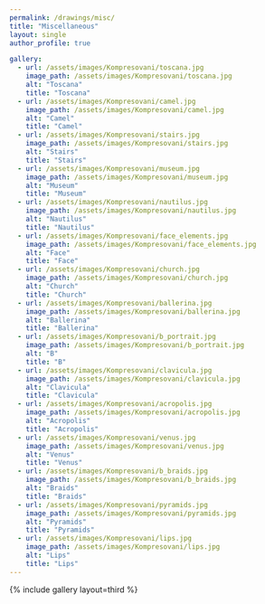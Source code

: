 ```yaml
---
permalink: /drawings/misc/
title: "Miscellaneous"
layout: single
author_profile: true

gallery:
  - url: /assets/images/Kompresovani/toscana.jpg
    image_path: /assets/images/Kompresovani/toscana.jpg
    alt: "Toscana"
    title: "Toscana"
  - url: /assets/images/Kompresovani/camel.jpg
    image_path: /assets/images/Kompresovani/camel.jpg
    alt: "Camel"
    title: "Camel"
  - url: /assets/images/Kompresovani/stairs.jpg
    image_path: /assets/images/Kompresovani/stairs.jpg
    alt: "Stairs"
    title: "Stairs"
  - url: /assets/images/Kompresovani/museum.jpg
    image_path: /assets/images/Kompresovani/museum.jpg
    alt: "Museum"
    title: "Museum"
  - url: /assets/images/Kompresovani/nautilus.jpg
    image_path: /assets/images/Kompresovani/nautilus.jpg
    alt: "Nautilus"
    title: "Nautilus"
  - url: /assets/images/Kompresovani/face_elements.jpg
    image_path: /assets/images/Kompresovani/face_elements.jpg
    alt: "Face"
    title: "Face"
  - url: /assets/images/Kompresovani/church.jpg
    image_path: /assets/images/Kompresovani/church.jpg
    alt: "Church"
    title: "Church"
  - url: /assets/images/Kompresovani/ballerina.jpg
    image_path: /assets/images/Kompresovani/ballerina.jpg
    alt: "Ballerina"
    title: "Ballerina"
  - url: /assets/images/Kompresovani/b_portrait.jpg
    image_path: /assets/images/Kompresovani/b_portrait.jpg
    alt: "B"
    title: "B"
  - url: /assets/images/Kompresovani/clavicula.jpg
    image_path: /assets/images/Kompresovani/clavicula.jpg
    alt: "Clavicula"
    title: "Clavicula"
  - url: /assets/images/Kompresovani/acropolis.jpg
    image_path: /assets/images/Kompresovani/acropolis.jpg
    alt: "Acropolis"
    title: "Acropolis"
  - url: /assets/images/Kompresovani/venus.jpg
    image_path: /assets/images/Kompresovani/venus.jpg
    alt: "Venus"
    title: "Venus"
  - url: /assets/images/Kompresovani/b_braids.jpg
    image_path: /assets/images/Kompresovani/b_braids.jpg
    alt: "Braids"
    title: "Braids"
  - url: /assets/images/Kompresovani/pyramids.jpg
    image_path: /assets/images/Kompresovani/pyramids.jpg
    alt: "Pyramids"
    title: "Pyramids"
  - url: /assets/images/Kompresovani/lips.jpg
    image_path: /assets/images/Kompresovani/lips.jpg
    alt: "Lips"
    title: "Lips"
---
```



{% include gallery layout=third %}


